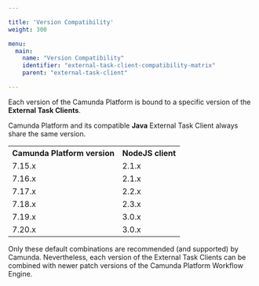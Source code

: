 ```yaml
---

title: 'Version Compatibility'
weight: 300

menu:
  main:
    name: "Version Compatibility"
    identifier: "external-task-client-compatibility-matrix"
    parent: "external-task-client"

---
```


Each version of the Camunda Platform is bound to a specific version of the **External Task Clients**.

  Camunda Platform and its compatible **Java** External Task Client always share the same version.

<table class="table table-striped">
  <tr>
    <th>Camunda Platform version</th>
    <th>NodeJS client</th>
  </tr>
  <tr>
    <td>7.15.x</td>
    <td>2.1.x</td>
  </tr>
  <tr>
    <td>7.16.x</td>
    <td>2.1.x</td>
  </tr>
  <tr>
    <td>7.17.x</td>
    <td>2.2.x</td>
  </tr>
  <tr>
    <td>7.18.x</td>
    <td>2.3.x</td>
  </tr>
  <tr>
    <td>7.19.x</td>
    <td>3.0.x</td>
  </tr>
  <tr>
    <td>7.20.x</td>
    <td>3.0.x</td>
  </tr>
</table>

Only these default combinations are recommended (and supported) by Camunda. Nevertheless, each version of the External
Task Clients can be combined with newer patch versions of the Camunda Platform Workflow Engine.

